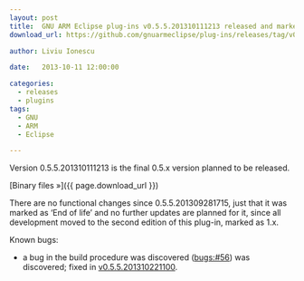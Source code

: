 ```yaml
---
layout: post
title:  GNU ARM Eclipse plug-ins v0.5.5.201310111213 released and marked ‘End of life’
download_url: https://github.com/gnuarmeclipse/plug-ins/releases/tag/v0.5.5-201310111213

author: Liviu Ionescu

date:   2013-10-11 12:00:00

categories:
  - releases
  - plugins
tags:
  - GNU
  - ARM
  - Eclipse

---
```


Version 0.5.5.201310111213 is the final 0.5.x version planned to be released.

[Binary files »]({{ page.download_url }})

There are no functional changes since 0.5.5.201309281715, just that it was marked as ‘End of life’ and no further updates are planned for it, since all development moved to the second edition of this plug-in, marked as 1.x.

Known bugs:

* a bug in the build procedure was discovered ([bugs:#56](https://sourceforge.net/p/gnuarmeclipse/bugs/56/)) was discovered; fixed in [v0.5.5.201310221100](https://github.com/gnuarmeclipse/plug-ins/wiki/Release-v0.5.5.201310221100).
